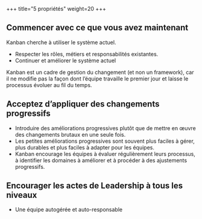 +++
title="5 propriétés"
weight=20
+++

## Commencer avec ce que vous avez maintenant
Kanban cherche à utiliser le système actuel.
- Respecter les rôles, métiers et responsabilités existantes.
-  Continuer et améliorer le système actuel
  
Kanban est un cadre de gestion du changement (et non un framework), car il ne modifie pas
la façon dont l’équipe travaille le premier jour et laisse le processus évoluer au fil du temps.

## Acceptez d’appliquer des changements progressifs

- Introduire des améliorations progressives plutôt que de mettre en œuvre des changements brutaux en une seule fois.
- Les petites améliorations progressives sont souvent plus faciles à gérer, plus durables et
plus faciles à adapter pour les équipes.
- Kanban encourage les équipes à évaluer régulièrement leurs processus, à identifier les
domaines à améliorer et à procéder à des ajustements progressifs.

## Encourager les actes de Leadership à tous les niveaux

- Une équipe autogérée et auto-responsable
